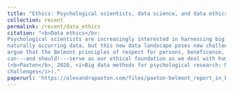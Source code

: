 ```yaml
---
title: "Ethics: Psychological scientists, data science, and data ethics"
collection: recent
permalink: /recent/data_ethics
citation: "<b>Data ethics</b>:
Psychological scientists are increasingly interested in harnessing big data and
naturally occurring data, but this new data landscape poses new challenges. I
argue that the Belmont principles of respect for persons, beneficence, and justice
can---and should!---serve as our ethical foundation as we deal with human-derived data
(<b>Paxton</b>, 2020, <i>Big data methods for psychological research: New horizons and
challenges</i>)."
paperurl: 'https://alexandrapaxton.com/files/paxton-belmont_report_in_big_data-accepted.pdf'
---
```

